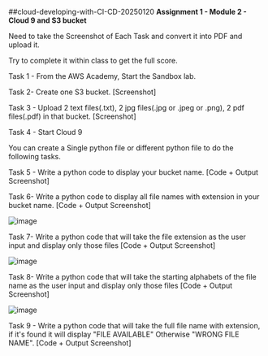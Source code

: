 ##cloud-developing-with-CI-CD-20250120
**Assignment 1 - Module 2 - Cloud 9 and S3 bucket**

Need to take the Screenshot of Each Task and convert it into PDF and upload it.

Try to complete it within class to get the full score.

Task 1 - From the AWS Academy, Start the Sandbox lab.

Task 2- Create one S3 bucket. [Screenshot]

Task 3 - Upload 2 text files(.txt), 2 jpg files(.jpg or .jpeg or .png), 2 pdf files(.pdf) in that bucket. [Screenshot]

Task 4 - Start Cloud 9

You can create a Single python file or different python file to do the following tasks.

Task 5 - Write a python code to display your bucket name. [Code + Output Screenshot]

Task 6- Write a python code to display all file names with extension in your bucket name. [Code + Output Screenshot]

![image](https://github.com/user-attachments/assets/cb6ea818-8f0c-4223-9aa6-7cc60014e7ed)


Task 7- Write a python code that will take the file extension as the user input and display only those files [Code + Output Screenshot]

![image](https://github.com/user-attachments/assets/98aef91f-1a20-4186-a67f-b6dbcf52751e)


 Task 8- Write a python code that will take the starting alphabets of the file name as the user input and display only those files [Code + Output Screenshot]

![image](https://github.com/user-attachments/assets/fb54362a-490e-4b2e-9786-0dd128fbaae9)


Task 9 - Write a python code that will take the full file name with extension, if it's found it will display "FILE AVAILABLE" Otherwise "WRONG FILE NAME". [Code + Output Screenshot]
